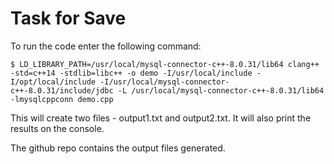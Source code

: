 <h1>Task for Save</h1>

To run the code enter the following command:

```
$ LD_LIBRARY_PATH=/usr/local/mysql-connector-c++-8.0.31/lib64 clang++ -std=c++14 -stdlib=libc++ -o demo -I/usr/local/include -I/opt/local/include -I/usr/local/mysql-connector-c++-8.0.31/include/jdbc -L /usr/local/mysql-connector-c++-8.0.31/lib64 -lmysqlcppconn demo.cpp
```

This will create two files - output1.txt and output2.txt. 
It will also print the results on the console.

The github repo contains the output files generated. 
